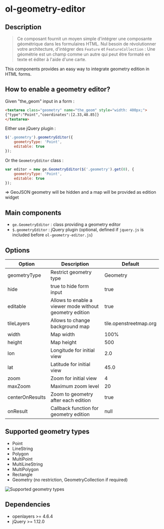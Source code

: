 # ol-geometry-editor

## Description

> Ce composant fournit un moyen simple d'intégrer une composante géométrique dans les formulaires HTML. 
> Nul besoin de révolutionner votre architecture, d'intégrer des `Feature` et `FeatureCollection` : 
> Une géométrie est un champ comme un autre qui peut être formaté en texte et éditer à l'aide d'une carte.

This components provides an easy way to integrate geometry edition in HTML forms.

## How to enable a geometry editor?

Given "the_geom" input in a form :

```html
<textarea class="geometry" name="the_geom" style="width: 400px;">
{"type":"Point","coordinates":[2.33,48.85]}
</textarea>
```

Either use jQuery plugin :

```javascript
$('.geometry').geometryEditor({
    geometryType: 'Point',
    editable: true
});
```

Or the `GeometryEditor` class :

```javascript
var editor = new ge.GeometryEditor($('.geometry').get(0), {
    geometryType: 'Point',
    editable: true
});
```

=> GeoJSON geometry will be hidden and a map will be provided as edition widget



## Main components

* `ge.GeometryEditor` : class providing a geometry editor
* `$.geometryEditor` : jQuery plugin (optional, defined if `jquery.js` is included before `ol-geometry-editor.js`)


## Options

| Option          | Description                                             | Default                |
|-----------------|---------------------------------------------------------|------------------------|
| geometryType    | Restrict geometry type                                  | Geometry               |
| hide            | true to hide form input                                 | true                   |
| editable        | Allows to enable a viewer mode without geometry edition | true                   |
| tileLayers      | Allows to change background map                         | tile.openstreetmap.org |
| width           | Map width                                               | 100%                   |
| height          | Map height                                              | 500                    |
| lon             | Longitude for initial view                              | 2.0                    |
| lat             | Latitude for initial view                               | 45.0                   |
| zoom            | Zoom for initial view                                   | 4                      |
| maxZoom         | Maximum zoom level                                      | 20                     |
| centerOnResults | Zoom to geometry after each edition                     | true                   |
| onResult        | Callback function for geometry edition                  | null                   |

## Supported geometry types

* Point
* LineString
* Polygon
* MultiPoint
* MultiLineString
* MultiPolygon
* Rectangle
* Geometry (no restriction, GeometryCollection if required)

![Supported geometry types](doc/geometry-types.png)

## Dependencies

 * openlayers >= 4.6.4
 * jQuery >= 1.12.0
